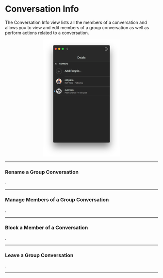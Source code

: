 # Conversation Info

The Conversation Info view lists all the members of a conversation and allows you to view and edit members of a group conversation as well as perform actions related to a conversation.

<p style="text-align: center; margin-top: 1em;"><img src="/views/assets/conversation-info.png" width="50%" height="50%" /></p>

<hr />

### Rename a Group Conversation

.

<hr />

### Manage Members of a Group Conversation

.

<hr />

### Block a Member of a Conversation

.

<hr />

### Leave a Group Conversation

.

<hr />

